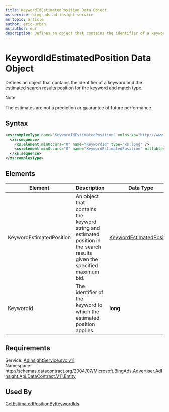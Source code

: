 ```yaml
---
title: KeywordIdEstimatedPosition Data Object
ms.service: bing-ads-ad-insight-service
ms.topic: article
author: eric-urban
ms.author: eur
description: Defines an object that contains the identifier of a keyword and the estimated search results position for the keyword and match type.
---
```

# KeywordIdEstimatedPosition Data Object
Defines an object that contains the identifier of a keyword and the estimated search results position for the keyword and match type.

> [!NOTE]
> The estimates are not a prediction or guarantee of future performance.

## Syntax
```xml
<xs:complexType name="KeywordIdEstimatedPosition" xmlns:xs="http://www.w3.org/2001/XMLSchema">
  <xs:sequence>
    <xs:element minOccurs="0" name="KeywordId" type="xs:long" />
    <xs:element minOccurs="0" name="KeywordEstimatedPosition" nillable="true" type="tns:KeywordEstimatedPosition" />
  </xs:sequence>
</xs:complexType>
```

## <a name="elements"></a>Elements

|Element|Description|Data Type|
|-----------|---------------|-------------|
|<a name="keywordestimatedposition"></a>KeywordEstimatedPosition|An object that contains the keyword string and estimated position in the search results given the specified maximum bid.|[KeywordEstimatedPosition](keywordestimatedposition.md)|
|<a name="keywordid"></a>KeywordId|The identifier of the keyword to which the estimated position applies.|**long**|

## Requirements
Service: [AdInsightService.svc v11](https://adinsight.api.bingads.microsoft.com/Api/Advertiser/AdInsight/v11/AdInsightService.svc)  
Namespace: http://schemas.datacontract.org/2004/07/Microsoft.BingAds.Advertiser.AdInsight.Api.DataContract.V11.Entity  

## Used By
[GetEstimatedPositionByKeywordIds](getestimatedpositionbykeywordids.md)  
